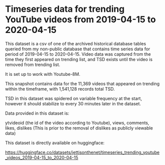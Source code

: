 # Timeseries data for trending YouTube videos from 2019-04-15 to 2020-04-15

This dataset is a csv of one of the archived historical database tables queried from my non-public database that contains time series data for period of 2019-04-15 to 2020-04-15. Video data was captured from the time they first appeared on trending list, and TSD exists until the video is removed from trending list.

It is set up to work with Youtube-8M.

This snapshot contains data for the 11,369 videos that appeared on trending within the timeframe, with 1,541,128 records total TSD.

TSD in this dataset was spidered on variable frequency at the start, however it should stabilize to every 30 minutes later in the dataset.

Data provided in this dataset is:

ytvideoid (the id of the video according to Youtube), views, comments, likes, dislikes (This is prior to the removal of dislikes as publicly viewable data)

This dataset is directly available on huggingface: 

https://huggingface.co/datasets/jettisonthenet/timeseries_trending_youtube_videos_2019-04-15_to_2020-04-15
